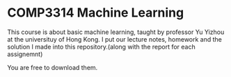 # COMP3314 Machine Learning
This course is about basic machine learning, taught by professor Yu Yizhou at the universituy of Hong Kong. I put our lecture notes, homework and the solution I made into this repository.(along with the report for each assignemnt)

You are free to download them.
